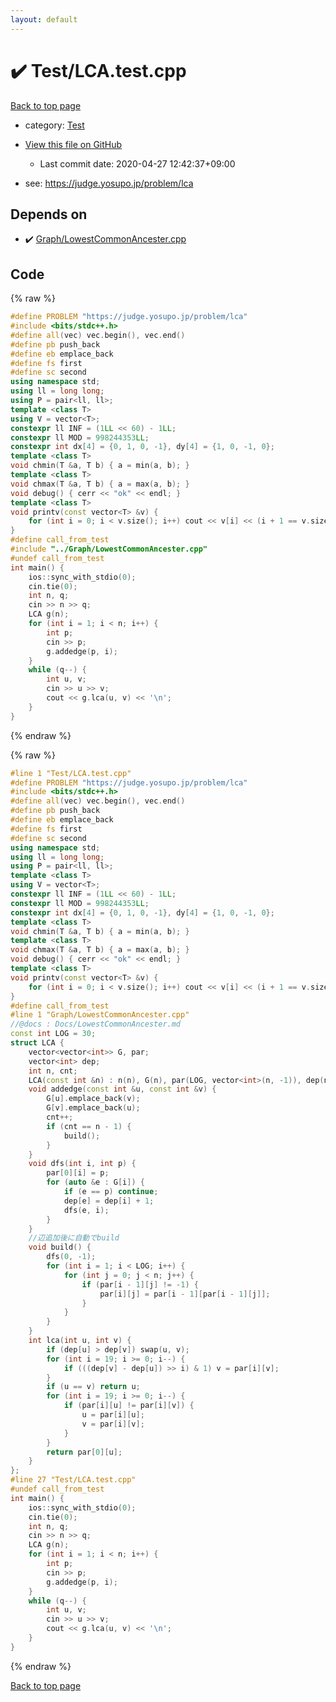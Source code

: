 ```yaml
---
layout: default
---
```


<!-- mathjax config similar to math.stackexchange -->
<script type="text/javascript" async
  src="https://cdnjs.cloudflare.com/ajax/libs/mathjax/2.7.5/MathJax.js?config=TeX-MML-AM_CHTML">
</script>
<script type="text/x-mathjax-config">
  MathJax.Hub.Config({
    TeX: { equationNumbers: { autoNumber: "AMS" }},
    tex2jax: {
      inlineMath: [ ['$','$'] ],
      processEscapes: true
    },
    "HTML-CSS": { matchFontHeight: false },
    displayAlign: "left",
    displayIndent: "2em"
  });
</script>

<script type="text/javascript" src="https://cdnjs.cloudflare.com/ajax/libs/jquery/3.4.1/jquery.min.js"></script>
<script src="https://cdn.jsdelivr.net/npm/jquery-balloon-js@1.1.2/jquery.balloon.min.js" integrity="sha256-ZEYs9VrgAeNuPvs15E39OsyOJaIkXEEt10fzxJ20+2I=" crossorigin="anonymous"></script>
<script type="text/javascript" src="../../assets/js/copy-button.js"></script>
<link rel="stylesheet" href="../../assets/css/copy-button.css" />


# :heavy_check_mark: Test/LCA.test.cpp

<a href="../../index.html">Back to top page</a>

* category: <a href="../../index.html#0cbc6611f5540bd0809a388dc95a615b">Test</a>
* <a href="{{ site.github.repository_url }}/blob/master/Test/LCA.test.cpp">View this file on GitHub</a>
    - Last commit date: 2020-04-27 12:42:37+09:00


* see: <a href="https://judge.yosupo.jp/problem/lca">https://judge.yosupo.jp/problem/lca</a>


## Depends on

* :heavy_check_mark: <a href="../../library/Graph/LowestCommonAncester.cpp.html">Graph/LowestCommonAncester.cpp</a>


## Code

<a id="unbundled"></a>
{% raw %}
```cpp
#define PROBLEM "https://judge.yosupo.jp/problem/lca"
#include <bits/stdc++.h>
#define all(vec) vec.begin(), vec.end()
#define pb push_back
#define eb emplace_back
#define fs first
#define sc second
using namespace std;
using ll = long long;
using P = pair<ll, ll>;
template <class T>
using V = vector<T>;
constexpr ll INF = (1LL << 60) - 1LL;
constexpr ll MOD = 998244353LL;
constexpr int dx[4] = {0, 1, 0, -1}, dy[4] = {1, 0, -1, 0};
template <class T>
void chmin(T &a, T b) { a = min(a, b); }
template <class T>
void chmax(T &a, T b) { a = max(a, b); }
void debug() { cerr << "ok" << endl; }
template <class T>
void printv(const vector<T> &v) {
    for (int i = 0; i < v.size(); i++) cout << v[i] << (i + 1 == v.size() ? '\n' : ' ');
}
#define call_from_test
#include "../Graph/LowestCommonAncester.cpp"
#undef call_from_test
int main() {
    ios::sync_with_stdio(0);
    cin.tie(0);
    int n, q;
    cin >> n >> q;
    LCA g(n);
    for (int i = 1; i < n; i++) {
        int p;
        cin >> p;
        g.addedge(p, i);
    }
    while (q--) {
        int u, v;
        cin >> u >> v;
        cout << g.lca(u, v) << '\n';
    }
}
```
{% endraw %}

<a id="bundled"></a>
{% raw %}
```cpp
#line 1 "Test/LCA.test.cpp"
#define PROBLEM "https://judge.yosupo.jp/problem/lca"
#include <bits/stdc++.h>
#define all(vec) vec.begin(), vec.end()
#define pb push_back
#define eb emplace_back
#define fs first
#define sc second
using namespace std;
using ll = long long;
using P = pair<ll, ll>;
template <class T>
using V = vector<T>;
constexpr ll INF = (1LL << 60) - 1LL;
constexpr ll MOD = 998244353LL;
constexpr int dx[4] = {0, 1, 0, -1}, dy[4] = {1, 0, -1, 0};
template <class T>
void chmin(T &a, T b) { a = min(a, b); }
template <class T>
void chmax(T &a, T b) { a = max(a, b); }
void debug() { cerr << "ok" << endl; }
template <class T>
void printv(const vector<T> &v) {
    for (int i = 0; i < v.size(); i++) cout << v[i] << (i + 1 == v.size() ? '\n' : ' ');
}
#define call_from_test
#line 1 "Graph/LowestCommonAncester.cpp"
//@docs : Docs/LowestCommonAncester.md
const int LOG = 30;
struct LCA {
    vector<vector<int>> G, par;
    vector<int> dep;
    int n, cnt;
    LCA(const int &n) : n(n), G(n), par(LOG, vector<int>(n, -1)), dep(n), cnt(0) {}
    void addedge(const int &u, const int &v) {
        G[u].emplace_back(v);
        G[v].emplace_back(u);
        cnt++;
        if (cnt == n - 1) {
            build();
        }
    }
    void dfs(int i, int p) {
        par[0][i] = p;
        for (auto &e : G[i]) {
            if (e == p) continue;
            dep[e] = dep[i] + 1;
            dfs(e, i);
        }
    }
    //辺追加後に自動でbuild
    void build() {
        dfs(0, -1);
        for (int i = 1; i < LOG; i++) {
            for (int j = 0; j < n; j++) {
                if (par[i - 1][j] != -1) {
                    par[i][j] = par[i - 1][par[i - 1][j]];
                }
            }
        }
    }
    int lca(int u, int v) {
        if (dep[u] > dep[v]) swap(u, v);
        for (int i = 19; i >= 0; i--) {
            if (((dep[v] - dep[u]) >> i) & 1) v = par[i][v];
        }
        if (u == v) return u;
        for (int i = 19; i >= 0; i--) {
            if (par[i][u] != par[i][v]) {
                u = par[i][u];
                v = par[i][v];
            }
        }
        return par[0][u];
    }
};
#line 27 "Test/LCA.test.cpp"
#undef call_from_test
int main() {
    ios::sync_with_stdio(0);
    cin.tie(0);
    int n, q;
    cin >> n >> q;
    LCA g(n);
    for (int i = 1; i < n; i++) {
        int p;
        cin >> p;
        g.addedge(p, i);
    }
    while (q--) {
        int u, v;
        cin >> u >> v;
        cout << g.lca(u, v) << '\n';
    }
}

```
{% endraw %}

<a href="../../index.html">Back to top page</a>

